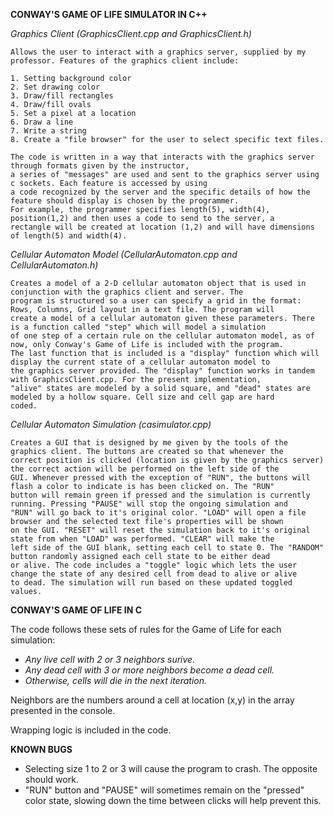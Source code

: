 **CONWAY'S GAME OF LIFE SIMULATOR IN C++**

_Graphics Client (GraphicsClient.cpp and GraphicsClient.h)_

    Allows the user to interact with a graphics server, supplied by my professor. Features of the graphics client include: 

    1. Setting background color
    2. Set drawing color
    3. Draw/fill rectangles 
    4. Draw/fill ovals
    5. Set a pixel at a location
    6. Draw a line
    7. Write a string 
    8. Create a "file browser" for the user to select specific text files.
    
    The code is written in a way that interacts with the graphics server through formats given by the instructor, 
    a series of "messages" are used and sent to the graphics server using c sockets. Each feature is accessed by using 
    a code recognized by the server and the specific details of how the feature should display is chosen by the programmer.
    For example, the programmer specifies length(5), width(4), position(1,2) and then uses a code to send to the server, a 
    rectangle will be created at location (1,2) and will have dimensions of length(5) and width(4).

_Cellular Automaton Model (CellularAutomaton.cpp and CellularAutomaton.h)_

    Creates a model of a 2-D cellular automaton object that is used in conjunction with the graphics client and server. The 
    program is structured so a user can specify a grid in the format: Rows, Columns, Grid layout in a text file. The program will
    create a model of a cellular automaton given these parameters. There is a function called "step" which will model a simulation 
    of one step of a certain rule on the cellular automaton model, as of now, only Conway's Game of Life is included with the program.
    The last function that is included is a "display" function which will display the current state of a cellular automaton model to
    the graphics server provided. The "display" function works in tandem with GraphicsClient.cpp. For the present implementation, 
    "alive" states are modeled by a solid square, and "dead" states are modeled by a hollow square. Cell size and cell gap are hard 
    coded. 
_Cellular Automaton Simulation (casimulator.cpp)_

    Creates a GUI that is designed by me given by the tools of the graphics client. The buttons are created so that whenever the 
    correct position is clicked (location is given by the graphics server) the correct action will be performed on the left side of the
    GUI. Whenever pressed with the exception of "RUN", the buttons will flash a color to indicate is has been clicked on. The "RUN" 
    button will remain green if pressed and the simulation is currently running. Pressing "PAUSE" will stop the ongoing simulation and 
    "RUN" will go back to it's original color. "LOAD" will open a file browser and the selected text file's properties will be shown 
    on the GUI. "RESET" will reset the simulation back to it's original state from when "LOAD" was performed. "CLEAR" will make the
    left side of the GUI blank, setting each cell to state 0. The "RANDOM" button randomly assigned each cell state to be either dead 
    or alive. The code includes a "toggle" logic which lets the user change the state of any desired cell from dead to alive or alive 
    to dead. The simulation will run based on these updated toggled values.



**CONWAY'S GAME OF LIFE IN C**

The code follows these sets of rules for the Game of Life for each simulation: 
- _Any live cell with 2 or 3 neighbors surive._
- _Any dead cell with 3 or more neighbors become a dead cell._
- _Otherwise, cells will die in the next iteration._

Neighbors are the numbers around a cell at location (x,y) in the array presented in the console. 

Wrapping logic is included in the code.

**KNOWN BUGS**
- Selecting size 1 to 2 or 3 will cause the program to crash. The opposite should work.
- "RUN" button and "PAUSE" will sometimes remain on the "pressed" color state, slowing down the time between clicks will help prevent this.




